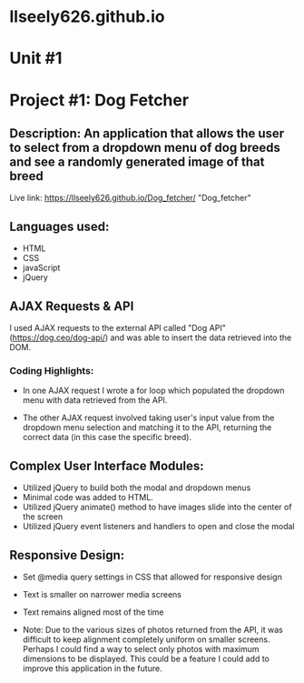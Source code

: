 # llseely626.github.io
# Unit #1

# Project #1: Dog Fetcher 
## Description: An application that allows the user to select from a dropdown menu of dog breeds and see a randomly generated image of that breed

Live link: https://llseely626.github.io/Dog_fetcher/ "Dog_fetcher"

## Languages used:

* HTML
* CSS
* javaScript
* jQuery

## AJAX Requests & API

I used AJAX requests to the external API called "Dog API" (https://dog.ceo/dog-api/) and was able to insert the data retrieved into the DOM. 

### Coding Highlights:

* In one AJAX request I wrote a for loop which populated the dropdown menu with data retrieved from the API.

* The other AJAX request involved taking user's input value from the dropdown menu selection and matching it to the API, returning the correct data (in this case the specific breed).

## Complex User Interface Modules:
 * Utilized jQuery to build both the modal and dropdown menus 
 * Minimal code was added to HTML.
 * Utilized jQuery animate() method to have images slide into the center of the screen
 * Utilized jQuery event listeners and handlers to open and close the modal

## Responsive Design:
* Set @media query settings in CSS that allowed for responsive design
* Text is smaller on narrower media screens
* Text remains aligned most of the time

* Note: Due to the various sizes of photos returned from the API, it was difficult to keep alignment completely uniform on smaller screens. Perhaps I could find a way to select only photos with maximum dimensions to be displayed. This could be a feature I could add to improve this application in the future.

